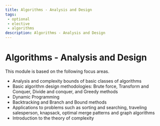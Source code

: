 ```yaml
---
title: Algorithms - Analysis and Design
tags: 
 - optional
 - elective
 - algorithms
description: Algorithms - Analysis and Design
---
```


# Algorithms - Analysis and Design

This module is based on the following focus areas.
- Analysis and complexity bounds of basic classes of algorithms
- Basic algorithm design methodologies: Brute force, Transform and Conquer, Divide and conquer, and Greedy methods
- Dynamic Programming
- Backtracking and Branch and Bound methods
- Applications to problems such as sorting and searching, traveling salesperson, knapsack, optimal merge patterns and graph algorithms
- Introduction to the theory of complexity
